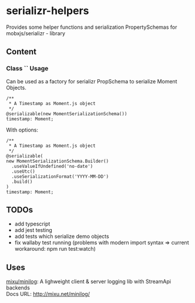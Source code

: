 # serializr-helpers
Provides some helper functions and serialization PropertySchemas for mobxjs/serializr - library

## Content 

### Class `` Usage
Can be used as a factory for serializr PropSchema to serialize Moment Objects. 

    /**
     * A Timestamp as Moment.js object
     */
    @serializable(new MomentSerializationSchema())
    timestamp: Moment;

With options: 

    /**
     * A Timestamp as Moment.js object
     */
    @serializable(
    new MomentSerializationSchema.Builder()
      .useValueIfUndefined('no-date')
      .useUtc()
      .useSerializationFormat('YYYY-MM-DD')
      .build()
    )
    timestamp: Moment;

## TODOs 

- add typescript 
- add jest testing
- add tests which serialize demo objects  
- fix wallaby test running (problems with modern import syntax => 
current workaround: npm run test:watch)

## Uses 

[mixu/minilog](https://github.com/mixu/minilog): A lighweight client & server logging lib with StreamApi backends  
Docs URL: http://mixu.net/minilog/
